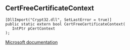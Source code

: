 ## CertFreeCertificateContext

```
[DllImport("Crypt32.dll", SetLastError = true)]
public static extern bool CertFreeCertificateContext(
   IntPtr pCertContext
);
```

[Microsoft documentation](https://docs.microsoft.com/en-us/windows/win32/api/wincrypt/nf-wincrypt-certfreecertificatecontext)
